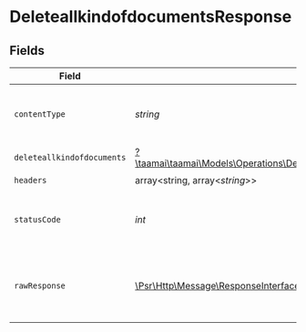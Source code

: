 # DeleteallkindofdocumentsResponse


## Fields

| Field                                                                                                                                                             | Type                                                                                                                                                              | Required                                                                                                                                                          | Description                                                                                                                                                       |
| ----------------------------------------------------------------------------------------------------------------------------------------------------------------- | ----------------------------------------------------------------------------------------------------------------------------------------------------------------- | ----------------------------------------------------------------------------------------------------------------------------------------------------------------- | ----------------------------------------------------------------------------------------------------------------------------------------------------------------- |
| `contentType`                                                                                                                                                     | *string*                                                                                                                                                          | :heavy_check_mark:                                                                                                                                                | HTTP response content type for this operation                                                                                                                     |
| `deleteallkindofdocuments`                                                                                                                                        | [?\taamai\taamai\Models\Operations\DeleteallkindofdocumentsDeleteallkindofdocuments](../../Models/Operations/DeleteallkindofdocumentsDeleteallkindofdocuments.md) | :heavy_minus_sign:                                                                                                                                                | OK                                                                                                                                                                |
| `headers`                                                                                                                                                         | array<string, array<*string*>>                                                                                                                                    | :heavy_check_mark:                                                                                                                                                | N/A                                                                                                                                                               |
| `statusCode`                                                                                                                                                      | *int*                                                                                                                                                             | :heavy_check_mark:                                                                                                                                                | HTTP response status code for this operation                                                                                                                      |
| `rawResponse`                                                                                                                                                     | [\Psr\Http\Message\ResponseInterface](https://www.php-fig.org/psr/psr-7/#33-psrhttpmessageresponseinterface)                                                      | :heavy_check_mark:                                                                                                                                                | Raw HTTP response; suitable for custom response parsing                                                                                                           |